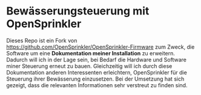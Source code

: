 # Bewässerungsteuerung mit OpenSprinkler

Dieses Repo ist ein Fork von https://github.com/OpenSprinkler/OpenSprinkler-Firmware zum Zweck, die Software um eine **Dokumentation meiner Installation** zu erweitern. Dadurch will ich in der Lage sein, bei Bedarf die Hardware und Software miner Steuerung erneut zu bauen. Gleichzeitig will ich durch diese Dokumentation anderen Interessenten erleichtern, OpenSprinkler für die Steuerung ihrer Bewässerung einzusetzen. Bei der Umsetzung hat sich gezeigt, dass die relevanten Informationen sehr verstreut zu finden sind.
